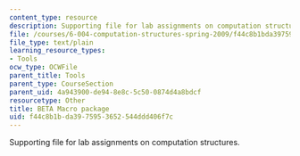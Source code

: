 ```yaml
---
content_type: resource
description: Supporting file for lab assignments on computation structures.
file: /courses/6-004-computation-structures-spring-2009/f44c8b1bda3975953652544ddd406f7c_beta.uasm
file_type: text/plain
learning_resource_types:
- Tools
ocw_type: OCWFile
parent_title: Tools
parent_type: CourseSection
parent_uid: 4a943900-de94-8e8c-5c50-0874d4a8bdcf
resourcetype: Other
title: BETA Macro package
uid: f44c8b1b-da39-7595-3652-544ddd406f7c
---
```

Supporting file for lab assignments on computation structures.

